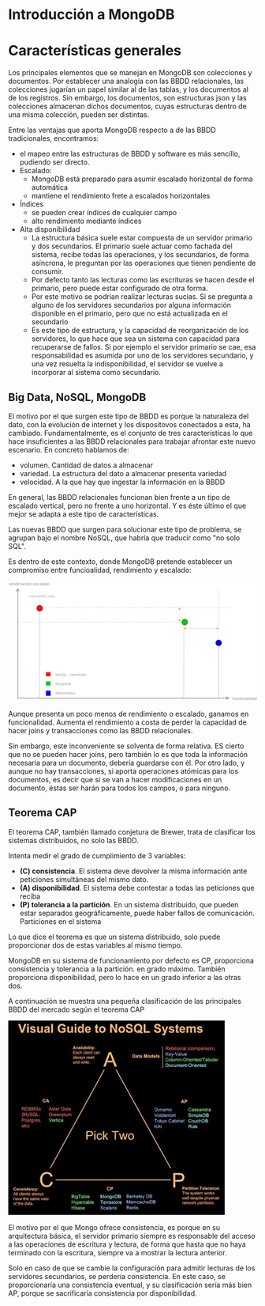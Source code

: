 # Introducción a MongoDB

# Características generales

Los principales elementos que se manejan en MongoDB son colecciones y documentos. Por establecer una analogía con las BBDD relacionales, las colecciones jugarían un papel similar al de las tablas, y los documentos al de los registros. Sin embargo, los documentos, son estructuras json y las colecciones almacenan dichos documentos, cuyas estructuras dentro de una misma colección, pueden ser distintas.

Entre las ventajas que aporta MongoDB respecto a de las BBDD tradicionales, encontramos:

* el mapeo entre las estructuras de BBDD y software es más sencillo, pudiendo ser directo.
* Escalado:
  * MongoDB está preparado para asumir escalado horizontal de forma automática
  * mantiene el rendimiento frete a escalados horizontales
* Índices
  * se pueden crear índices de cualquier campo
  * alto rendimiento mediante índices
* Alta disponibilidad
  * La estructura básica suele estar compuesta de un servidor primario y dos secundarios. El primario suele actuar como fachada del sistema, recibe todas las operaciones, y los secundarios, de forma asíncrona, le preguntan por las operaciones que tienen pendiente de consumir.
  * Por defecto tanto las lecturas como las escrituras se hacen desde el primario, pero puede estar configurado de otra forma.
  * Por este motivo se podrían realizar lecturas sucias. Si se pregunta a alguno de los servidores secundarios por alguna información disponible en el primario, pero que no está actualizada en el secundario
  * Es este tipo de estructura, y la capacidad de reorganización de los servidores, lo que hace que sea un sistema con capacidad para recuperarse de fallos. Si por ejemplo el servidor primario se cae, esa responsabilidad es asumida por uno de los servidores secundario, y una vez resuelta la indisponibilidad, el servidor se vuelve a incorporar al sistema como secundario.

## Big Data, NoSQL, MongoDB

El motivo por el que surgen este tipo de BBDD es porque la naturaleza del dato, con la evolución de internet y los dispositovos conectados a esta, ha cambiado. Fundamentalmente, es el conjunto de tres características lo que hace insuficientes a las BBDD relacionales para trabajar afrontar este nuevo escenario. En concreto hablamos de:

* volumen. Cantidad de datos a almacenar
* variedad. La estructura del dato a almacenar presenta variedad
* velocidad. A la que hay que ingestar la información en la BBDD

En general, las BBDD relacionales funcionan bien frente a un tipo de escalado vertical, pero no frente a uno horizontal. Y es éste último el que mejor se adapta a este tipo de características.

Las nuevas BBDD que surgen para solucionar este tipo de problema, se agrupan bajo el nombre NoSQL, que habría que traducir como "no solo SQL". 

Es dentro de este contexto, donde MongoDB pretende establecer un compromiso entre funcioalidad, rendimiento y escalado:

![fallo al cargar la imagen](funcionalidad-rendimiento-escalado.png)

Aunque presenta un poco menos de rendimiento o escalado, ganamos en funcionalidad. Aumenta el rendimiento a costa de perder la capacidad de hacer joins y transacciones como las BBDD relacionales.

Sin embargo, este inconveniente se solventa de forma relativa. ES cierto que no se pueden hacer joins, pero también lo es que toda la información necesaria para un documento, debería guardarse con él. Por otro lado, y aunque no hay transacciones, si aporta operaciones atómicas para los documentos, es decir que si se van a hacer modificaciones en un documento, éstas ser harán para todos los campos, o para ninguno.

## Teorema CAP

El teorema CAP, también llamado conjetura de Brewer, trata de clasificar los sistemas distribuidos, no solo las BBDD.

Intenta medir el grado de cumplimiento de 3 variables:

* **(C) consistencia**. El sistema deve devolver la misma información ante peticiones simultáneas del mismo dato.
* **(A) disponibilidad**. El sistema debe contestar a todas las peticiones que reciba
* **(P) tolerancia a la partición**. En un sistema distribuido, que pueden estar separados geográficamente, puede haber fallos de comunicación. Particiones en el sistema

Lo que dice el teorema es que un sistema distribuido, solo puede proporcionar dos de estas variables al mismo tiempo.

MongoDB en su sistema de funcionamiento por defecto es CP, proporciona consistencia y tolerancia a la partición. en grado máximo. También proporciona disponibilidad, pero lo hace en un grado inferior a las otras dos.

A continuación se muestra una pequeña clasificación de las principales BBDD del mercado según el teorema CAP

![imagen no disponible](trainagle.jpeg)

El motivo por el que Mongo ofrece consistencia, es porque en su arquitectura básica, el servidor primario siempre es responsable del acceso a las operaciones de escritura y lectura, de forma que hasta que no haya terminado con la escritura, siempre va a mostrar la lectura anterior.

Solo en caso de que se cambie la configuración para admitir lecturas de los servidores secundarios, se perdería consistencia. En este caso, se proporcionaría una consistencia eventual, y su clasificación sería más bien AP, porque se sacrificaría consistencia por disponibilidad.


